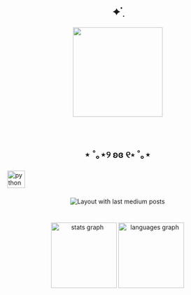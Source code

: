 <br clear="both">

<h2 align="center">✦ ๋࣭</h2>

###

<div align="center">
  <img height="205" src="https://i.pinimg.com/564x/4a/dd/21/4add213112d92e64e45599858be0e5ea.jpg"  />
</div>

###

<br clear="both">

<h2 align="center">⋆ ˚｡⋆୨ ʚɞ ୧⋆ ˚｡⋆</h2>

###

<div align="left">
  <img src="https://cdn.jsdelivr.net/gh/devicons/devicon/icons/python/python-original.svg" height="40" alt="python logo"  />
</div>

###

<div align="center">
  <img src="https://github-read-medium-git-main.pahlevikun.vercel.app/latest?limit=4" alt="Layout with last medium posts"  />
</div>

###

<br clear="both">

<div align="center">
  <img src="https://github-readme-stats.vercel.app/api?username=sirius-sync&hide_title=false&hide_rank=false&show_icons=true&include_all_commits=true&count_private=true&disable_animations=false&theme=dracula&locale=en&hide_border=false&order=1" height="150" alt="stats graph"  />
  <img src="https://github-readme-stats.vercel.app/api/top-langs?username=sirius-sync&locale=en&hide_title=false&layout=compact&card_width=320&langs_count=5&theme=dracula&hide_border=false&order=2" height="150" alt="languages graph"  />
</div>

###
